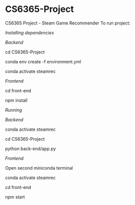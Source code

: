 # CS6365-Project
CS6365 Project - Steam Game Recommender
To run project:

*Installing dependencies*

*Backend*

cd CS6365-Project

conda env create -f environment.yml

conda activate steamrec

*Frontend*

cd front-end

npm install

*Running*

*Backend*

conda activate steamrec

cd CS6365-Project

python back-end/app.py

*Frontend*

Open second miniconda terminal

conda activate steamrec

cd front-end

npm start